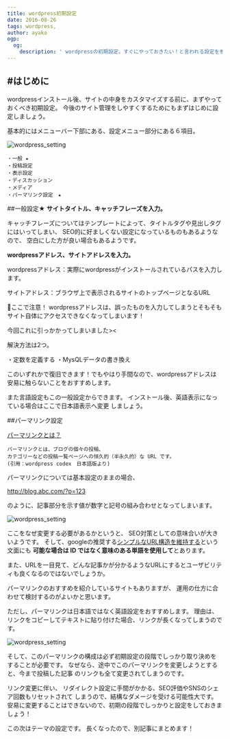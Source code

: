 ```yaml
---
title: wordpress初期設定
date: 2016-08-26
tags: wordpress,
author: ayako
ogp:
  og:
    description: ' wordpressの初期設定。すぐにやっておきたい！と言われる設定を参考に実践したものをまとめました。'
---
```


#はじめに
---
wordpressインストール後、サイトの中身をカスタマイズする前に、まずやっておくべき初期設定。
今後のサイト管理をしやすくするためにもまずはじめに設定しましょう。

基本的にはメニューバー下部にある、設定メニュー部分にある６項目。

![wordpress_setting](./2016/0826_wordpress_setting/setting_00.png)

```
・一般 ★
・投稿設定
・表示設定
・ディスカッション
・メディア
・パーマリンク設定　★
```

##一般設定★
**サイトタイトル、キャッチフレーズを入力。**

キャッチフレーズについてはテンプレートによって、タイトルタグや見出しタグにはいってしまい、
SEO的に好ましくない設定になっているものもあるようなので、
空白にした方が良い場合もあるようです。

**wordpressアドレス、サイトアドレスを入力。**

wordpressアドレス：実際にwordpressがインストールされているパスを入力します。

サイトアドレス：ブラウザ上で表示されるサイトのトップページとなるURL

ここで注意！
wordpressアドレスは、誤ったものを入力してしまうとそもそもサイト自体にアクセスできなくなってしまいます！

今回これに引っかかってしまいました><

解決方法は2つ。

・定数を定義する
・MysQLデータの書き換え

このいずれかで復旧できます！でもやはり手間なので、wordpressアドレスは
安易に触らないことをおすすめします。

また言語設定もこの一般設定からできます。
インストール後、英語表示になっている場合はここで日本語表示へ変更
しましょう。


##パーマリンク設定

[パーマリンクとは？](https://wpdocs.osdn.jp/%E3%83%91%E3%83%BC%E3%83%9E%E3%83%AA%E3%83%B3%E3%82%AF%E3%81%AE%E4%BD%BF%E3%81%84%E6%96%B9)

```
パーマリンクとは、ブログの個々の投稿、
カテゴリーなどの投稿一覧ページへの恒久的（半永久的）な URL です。
(引用：wordpress codex　日本語版より)
```

パーマリンクについては基本設定のままの場合、

http://blog.abc.com/?p=123

のように、記事部分を示す値が数字と記号の組み合わせとなってしまいます。

![wordpress_setting](./2016/0826_wordpress_setting/setting_02.png)

ここをなぜ変更する必要があるかというと、
SEO対策としての意味合いが大きいようです。
そして、googleの推奨する[シンプルなURL構造を維持する](https://support.google.com/webmasters/answer/76329?hl=ja)という文面にも
**可能な場合は ID ではなく意味のある単語を使用して**とあります。

また、URLを一目見て、どんな記事かが分かるようなURLにするとユーザビリティも良くなるのではないでしょうか。

パーマリンクのおすすめを紹介しているサイトもありますが、
運用の仕方に合わせて検討するのがよいかと思います。

ただし、パーマリンクは日本語ではなく英語設定をおすすめします。
理由は、リンクをコピーしてテキストに貼り付けた場合、リンクが長くなってしまうのです。

![wordpress_setting](./2016/0826_wordpress_setting/setting_03.png)


そして、このパーマリンクの構成は必ず初期設定の段階でしっかり取り決めを
することが必要です。
なぜなら、途中でこのパーマリンクを変更しようとすると、今まで投稿した記事
のリンクも全て変更されてしまうのです。

リンク変更に伴い、
リダイレクト設定に手間がかかる、SEO評価やSNSのシェア回数もリセットされて
しまうので、結構なダメージを受ける可能性大です。
安易に変更することはできないので、初期の段階でしっかりと設定をしておきましょう！

この次はテーマの設定です。
長くなったので、別記事にまとめます！



